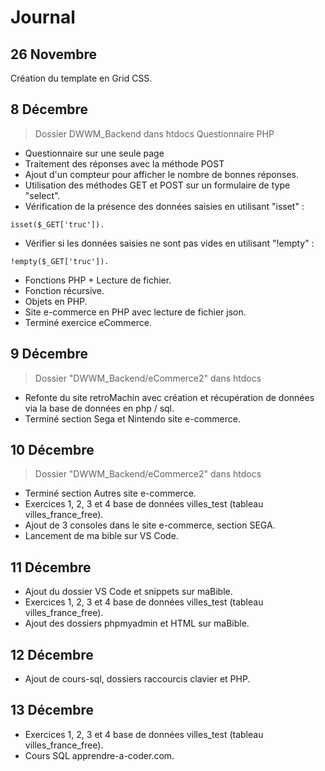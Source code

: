 # Journal

## 26 Novembre
Création du template en Grid CSS.

## 8 Décembre
>Dossier DWWM_Backend dans htdocs
Questionnaire PHP
- Questionnaire sur une seule page
- Traitement des réponses avec la méthode POST
- Ajout d'un compteur pour afficher le nombre de bonnes réponses.
- Utilisation des méthodes GET et POST sur un formulaire de type "select".
- Vérification de la présence des données saisies en utilisant "isset" :
```
isset($_GET['truc']).
```
- Vérifier si les données saisies ne sont pas vides en utilisant "!empty" :
```
!empty($_GET['truc']).
```
- Fonctions PHP + Lecture de fichier.
- Fonction récursive.
- Objets en PHP.
- Site e-commerce en PHP avec lecture de fichier json.
- Terminé exercice eCommerce.

## 9 Décembre
>Dossier "DWWM_Backend/eCommerce2" dans htdocs
- Refonte du site retroMachin avec création et récupération de données via la base de données en php / sql.
- Terminé section Sega et Nintendo site e-commerce.

## 10 Décembre
>Dossier "DWWM_Backend/eCommerce2" dans htdocs
- Terminé section Autres site e-commerce.
- Exercices 1, 2, 3 et 4 base de données villes_test (tableau villes_france_free).
- Ajout de 3 consoles dans le site e-commerce, section SEGA. 
- Lancement de ma bible sur VS Code.

## 11 Décembre
- Ajout du dossier VS Code et snippets sur maBible.
- Exercices 1, 2, 3 et 4 base de données villes_test (tableau villes_france_free).
- Ajout des dossiers phpmyadmin et HTML sur maBible.

## 12 Décembre
- Ajout de cours-sql, dossiers raccourcis clavier et PHP.

## 13 Décembre
- Exercices 1, 2, 3 et 4 base de données villes_test (tableau villes_france_free).
- Cours SQL apprendre-a-coder.com.



